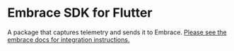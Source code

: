 # Embrace SDK for Flutter

A package that captures telemetry and sends it to Embrace. [Please see the embrace docs for integration instructions.](https://embrace.io/docs/flutter/integration/)
